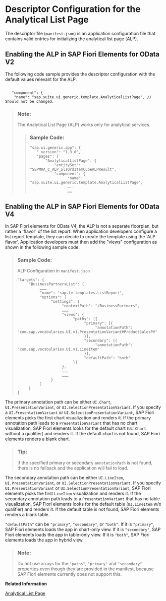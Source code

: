 <!-- loio2a9df06673d34f72b238549d49da8bfb -->

# Descriptor Configuration for the Analytical List Page

The descriptor file \(`manifest.json`\) is an application configuration file that contains valid entries for initializing the analytical list page \(ALP\).



## Enabling the ALP in SAP Fiori Elements for OData V2

The following code sample provides the descriptor configuration with the default values relevant for the ALP.

```

   "component": {
	"name": "sap.suite.ui.generic.template.AnalyticalListPage", // Should not be changed.

```

> ### Note:  
> The Analytical List Page \(ALP\) works only for analytical services.
> 
> > ### Sample Code:  
> > ```
> > "sap.ui.generic.app": {
> >    "_version": "1.3.0",
> >    "pages": {
> >        "AnalyticalListPage": {
> >            "entitySet": "SEPMRA_C_ALP_SlsOrdItemCubeALPResult",
> >            "component": {
> >                  "name": "sap.suite.ui.generic.template.AnalyticalListPage",
> >                  …..
> >                  ……
> > 
> > ```



<a name="loio2a9df06673d34f72b238549d49da8bfb__section_b3f_qhf_1qb"/>

## Enabling the ALP in SAP Fiori Elements for OData V4

In SAP Fiori elements for OData V4, the ALP is not a separate floorplan, but rather a 'flavor' of the list report. When application developers configure a list report template, they can decide to create the template using the 'ALP flavor'. Application developers must then add the "views" configuration as shown in the following sample code:

> ### Sample Code:  
> ALP Configuration in `manifest.json`
> 
> ```
> "targets": {
>      "BusinessPartnersList": {
>           ………
>           "name": "sap.fe.templates.ListReport",
>           "options": {
>                "settings": {
>                     "contextPath": "/BusinessPartners",
>                     ………
>                     "views": {
>                          "paths": [{
>                               "primary": [{
>                                    "annotationPath": "com.sap.vocabularies.UI.v1.PresentationVariant#ProductSalesPV"
>                               }],
>                               "secondary": [{
>                                    "annotationPath": "com.sap.vocabularies.UI.v1.LineItem"
>                               }],
>                               "defaultPath": "both"
>                          }]
>                     },
>                     ………
>                     ………
>                }
>           }
>      }
> }
> ```

The primary annotation path can be either `UI.Chart`, `UI.PresentationVariant`, or `UI.SelectionPresentationVariant`. If you specify a `UI.PresentationVariant` or `UI.SelectionPresentationVariant`, SAP Fiori elements picks the first chart visualization and renders it. If the primary annotation path leads to a `PresentationVariant` that has no chart visualization, SAP Fiori elements looks for the default chart \(`Ui.Chart` without a qualifier\) and renders it. If the default chart is not found, SAP Fiori elements renders a blank chart.

> ### Tip:  
> If the specified primary or secondary `annotationPath` is not found, there is no fallback and the application will fail to load.

The secondary annotation path can be either `UI.LineItem`, `UI.PresentationVariant`, or `UI.SelectionPresentationVariant`. If you specify `UI.PresentationVariant` or `UI.SelectionPresentationVariant`, SAP Fiori elements picks the first `LineItem` visualization and renders it. If the secondary annotation path leads to a `PresentationVariant` that has no table visualization, SAP Fiori elements looks for the default table \(`UI.LineItem` w/o qualifier\) and renders it. If the default table is not found, SAP Fiori elements renders a blank table.

`"defaultPath"` can be `"primary"`, `"secondary"`, or `"both"`. If it is `"primary"`, SAP Fiori elements loads the app in chart-only view. If it is `"secondary"`, SAP Fiori elements loads the app in table-only view. If it is `"both"`, SAP Fiori elements loads the app in hybrid view.

> ### Note:  
> Do not use arrays for the `"paths"`, `"primary"` and `"secondary"` properties even though they are provided in the manifest, because SAP Fiori elements currently does not support this.

**Related Information**  


[Analytical List Page](analytical-list-page-3d33684.md "The analytical list page (ALP) offers a unique way to analyze data step by step from different perspectives, to investigate a root cause through drilldown, and to act on transactional content.")

